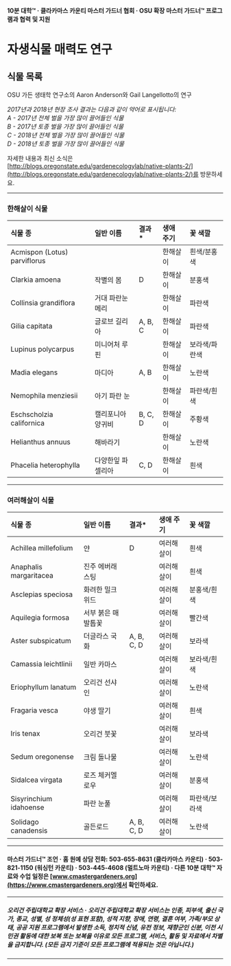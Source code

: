 #### 10분 대학™ · 클라카마스 카운티 마스터 가드너 협회 · OSU 확장 마스터 가드너™ 프로그램과 협력 및 지원

# 자생식물 매력도 연구

## 식물 목록

OSU 가든 생태학 연구소의 Aaron Anderson와 Gail Langellotto의 연구

*2017년과 2018년 현장 조사 결과는 다음과 같이 약어로 표시됩니다:  
A - 2017년 전체 벌을 가장 많이 끌어들인 식물  
B - 2017년 토종 벌을 가장 많이 끌어들인 식물  
C - 2018년 전체 벌을 가장 많이 끌어들인 식물  
D - 2018년 토종 벌을 가장 많이 끌어들인 식물*

자세한 내용과 최신 소식은 [http://blogs.oregonstate.edu/gardenecologylab/native-plants-2/](http://blogs.oregonstate.edu/gardenecologylab/native-plants-2/)를 방문하세요.

---

### 한해살이 식물

| 식물 종                          | 일반 이름           | 결과*    | 생애 주기   | 꽃 색깔      |
| :----------------------------- | :------------------ | :------- | :---------- | :----------- |
| Acmispon (Lotus) parviflorus   |                     |          | 한해살이    | 흰색/분홍색  |
| Clarkia amoena                 | 작별의 봄           | D        | 한해살이    | 분홍색       |
| Collinsia grandiflora          | 거대 파란눈 메리    |          | 한해살이    | 파란색       |
| Gilia capitata                 | 글로브 길리아        | A, B, C  | 한해살이    | 파란색       |
| Lupinus polycarpus             | 미니어처 루핀       |          | 한해살이    | 보라색/파란색|
| Madia elegans                  | 마디아               | A, B     | 한해살이    | 노란색       |
| Nemophila menziesii            | 아기 파란 눈        |          | 한해살이    | 파란색/흰색  |
| Eschscholzia californica       | 캘리포니아 양귀비    | B, C, D  | 한해살이    | 주황색       |
| Helianthus annuus              | 해바라기             |          | 한해살이    | 노란색       |
| Phacelia heterophylla          | 다양한잎 파셀리아    | C, D     | 한해살이    | 흰색         |

---

### 여러해살이 식물

| 식물 종                 | 일반 이름             | 결과*      | 생애 주기   | 꽃 색깔        |
| :---------------------- | :-------------------- | :--------- | :---------- | :------------- |
| Achillea millefolium    | 얀                    | D          | 여러해살이  | 흰색           |
| Anaphalis margaritacea  | 진주 에버래스팅       |            | 여러해살이  | 흰색           |
| Asclepias speciosa      | 화려한 밀크위드       |            | 여러해살이  | 분홍색/흰색    |
| Aquilegia formosa       | 서부 붉은 매발톱꽃    |            | 여러해살이  | 빨간색         |
| Aster subspicatum       | 더글라스 국화         | A, B, C, D | 여러해살이  | 보라색         |
| Camassia leichtlinii    | 일반 카마스           |            | 여러해살이  | 보라색/흰색    |
| Eriophyllum lanatum     | 오리건 선샤인         |            | 여러해살이  | 노란색         |
| Fragaria vesca          | 야생 딸기             |            | 여러해살이  | 흰색           |
| Iris tenax              | 오리건 붓꽃           |            | 여러해살이  | 보라색         |
| Sedum oregonense        | 크림 돌나물           |            | 여러해살이  | 노란색         |
| Sidalcea virgata        | 로즈 체커멜로우       |            | 여러해살이  | 분홍색         |
| Sisyrinchium idahoense  | 파란 눈풀             |            | 여러해살이  | 파란색/보라색  |
| Solidago canadensis     | 골든로드              | A, B, C, D | 여러해살이  | 노란색         |

---

#### 마스터 가드너™ 조언 · 홈 원예 상담 전화: 503-655-8631 (클라카마스 카운티) · 503-821-1150 (워싱턴 카운티) · 503-445-4608 (멀트노마 카운티) · 다른 10분 대학™ 자료와 수업 일정은 [www.cmastergardeners.org](https://www.cmastergardeners.org)에서 확인하세요.

---

##### 오리건 주립대학교 확장 서비스 · 오리건 주립대학교 확장 서비스는 인종, 피부색, 출신 국가, 종교, 성별, 성 정체성(성 표현 포함), 성적 지향, 장애, 연령, 결혼 여부, 가족/부모 상태, 공공 지원 프로그램에서 발생한 소득, 정치적 신념, 유전 정보, 재향군인 신분, 이전 시민권 활동에 대한 보복 또는 보복을 이유로 모든 프로그램, 서비스, 활동 및 자료에서 차별을 금지합니다. (모든 금지 기준이 모든 프로그램에 적용되는 것은 아닙니다.)
---